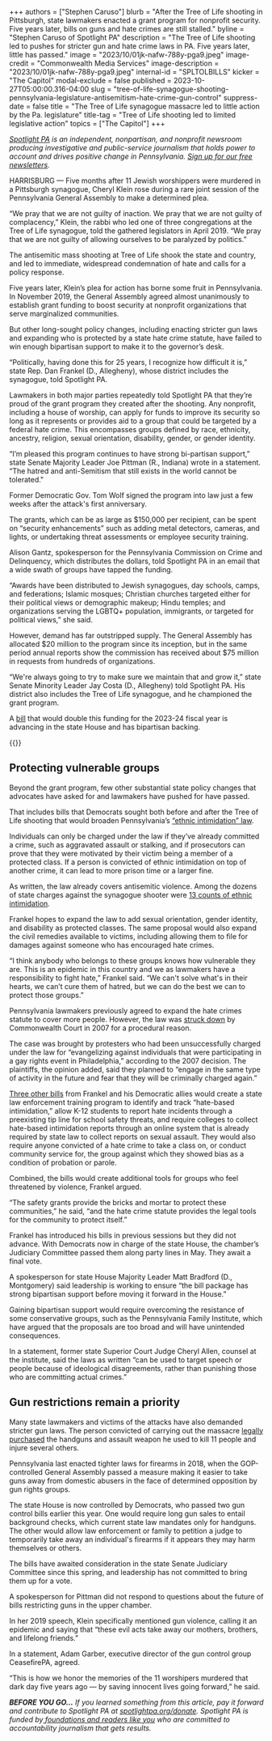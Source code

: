 +++
authors = ["Stephen Caruso"]
blurb = "After the Tree of Life shooting in Pittsburgh, state lawmakers enacted a grant program for nonprofit security. Five years later, bills on guns and hate crimes are still stalled."
byline = "Stephen Caruso of Spotlight PA"
description = "The Tree of Life shooting led to pushes for stricter gun and hate crime laws in PA. Five years later, little has passed."
image = "2023/10/01jk-nafw-788y-pga9.jpeg"
image-credit = "Commonwealth Media Services"
image-description = "2023/10/01jk-nafw-788y-pga9.jpeg"
internal-id = "SPLTOLBILLS"
kicker = "The Capitol"
modal-exclude = false
published = 2023-10-27T05:00:00.316-04:00
slug = "tree-of-life-synagogue-shooting-pennsylvania-legislature-antisemitism-hate-crime-gun-control"
suppress-date = false
title = "The Tree of Life synagogue massacre led to little action by the Pa. legislature"
title-tag = "Tree of Life shooting led to limited legislative action"
topics = ["The Capitol"]
+++

<a href="https://www.spotlightpa.org/"><em>Spotlight PA</em></a><em> is an independent, nonpartisan, and nonprofit newsroom producing investigative and public-service journalism that holds power to account and drives positive change in Pennsylvania. </em><a href="https://www.spotlightpa.org/newsletters"><em>Sign up for our free newsletters</em></a><em>.</em>

HARRISBURG — Five months after 11 Jewish worshippers were murdered in a Pittsburgh synagogue, Cheryl Klein rose during a rare joint session of the Pennsylvania General Assembly to make a determined plea.

“We pray that we are not guilty of inaction. We pray that we are not guilty of complacency,” Klein, the rabbi who led one of three congregations at the Tree of Life synagogue, told the gathered legislators in April 2019. “We pray that we are not guilty of allowing ourselves to be paralyzed by politics.”

The antisemitic mass shooting at Tree of Life shook the state and country, and led to immediate, widespread condemnation of hate and calls for a policy response.

<script src="https://www.spotlightpa.org/embed.js" async></script><div data-spl-embed-version="1" data-spl-src="https://www.spotlightpa.org/embeds/newsletter/"></div>

Five years later, Klein’s plea for action has borne some fruit in Pennsylvania. In November 2019, the General Assembly agreed almost unanimously to establish grant funding to boost security at nonprofit organizations that serve marginalized communities.

But other long-sought policy changes, including enacting stricter gun laws and expanding who is protected by a state hate crime statute, have failed to win enough bipartisan support to make it to the governor’s desk.

“Politically, having done this for 25 years, I recognize how difficult it is,” state Rep. Dan Frankel (D., Allegheny), whose district includes the synagogue, told Spotlight PA.

Lawmakers in both major parties repeatedly told Spotlight PA that they’re proud of the grant program they created after the shooting. Any nonprofit, including a house of worship, can apply for funds to improve its security so long as it represents or provides aid to a group that could be targeted by a federal hate crime. This encompasses groups defined by race, ethnicity, ancestry, religion, sexual orientation, disability, gender, or gender identity.

“I’m pleased this program continues to have strong bi-partisan support,” state Senate Majority Leader Joe Pittman (R., Indiana) wrote in a statement. “The hatred and anti-Semitism that still exists in the world cannot be tolerated.&#34;

Former Democratic Gov. Tom Wolf signed the program into law just a few weeks after the attack&#39;s first anniversary.

The grants, which can be as large as $150,000 per recipient, can be spent on “security enhancements” such as adding metal detectors, cameras, and lights, or undertaking threat assessments or employee security training.

Alison Gantz, spokesperson for the Pennsylvania Commission on Crime and Delinquency, which distributes the dollars, told Spotlight PA in an email that a wide swath of groups have tapped the funding.

“Awards have been distributed to Jewish synagogues, day schools, camps, and federations; Islamic mosques; Christian churches targeted either for their political views or demographic makeup; Hindu temples; and organizations serving the LGBTQ\+ population, immigrants, or targeted for political views,” she said.

However, demand has far outstripped supply. The General Assembly has allocated $20 million to the program since its inception, but in the same period annual reports show the commission has received about $75 million in requests from hundreds of organizations.

“We&#39;re always going to try to make sure we maintain that and grow it,” state Senate Minority Leader Jay Costa (D., Allegheny) told Spotlight PA. His district also includes the Tree of Life synagogue, and he championed the grant program.

A <a href="https://web.archive.org/20231027101026/https://www.legis.state.pa.us/cfdocs/billinfo/bill_history.cfm?syear=2023&amp;sind=0&amp;body=H&amp;type=B&amp;bn=1772">bill</a> that would double this funding for the 2023-24 fiscal year is advancing in the state House and has bipartisan backing.

{{<picture src="2023/10/01jk-nh6g-q9dp-zs36.jpeg" description="Gov. Tom Wolf joined Pittsburgh officials in December 2018 to call for stricter gun laws in the wake of the Tree of Life massacre." caption="Gov. Tom Wolf joined Pittsburgh officials in December 2018 to call for stricter gun laws in the wake of the Tree of Life massacre." credit="Commonwealth Media Services">}}

## Protecting vulnerable groups

Beyond the grant program, few other substantial state policy changes that advocates have asked for and lawmakers have pushed for have passed.

That includes bills that Democrats sought both before and after the Tree of Life shooting that would broaden Pennsylvania’s <a href="https://www.attorneygeneral.gov/protect-yourself/civil-rights/hate-crime/">“ethnic intimidation” law</a>.

Individuals can only be charged under the law if they’ve already committed a crime, such as aggravated assault or stalking, and if prosecutors can prove that they were motivated by their victim being a member of a protected class. If a person is convicted of ethnic intimidation on top of another crime, it can lead to more prison time or a larger fine.

As written, the law already covers antisemitic violence. Among the dozens of state charges against the synagogue shooter were <a href="https://www.reuters.com/article/pennsylvania-shooting-idINKCN1N416G">13 counts of ethnic intimidation</a>.

Frankel hopes to expand the law to add sexual orientation, gender identity, and disability as protected classes. The same proposal would also expand the civil remedies available to victims, including allowing them to file for damages against someone who has encouraged hate crimes.

“I think anybody who belongs to these groups knows how vulnerable they are. This is an epidemic in this country and we as lawmakers have a responsibility to fight hate,” Frankel said. “We can&#39;t solve what&#39;s in their hearts, we can’t cure them of hatred, but we can do the best we can to protect those groups.”

Pennsylvania lawmakers previously agreed to expand the hate crimes statute to cover more people. However, the law was <a href="https://web.archive.org/20231027100954/https://casetext.com/case/marcavage-v-rendell-2">struck down</a> by Commonwealth Court in 2007 for a procedural reason.

The case was brought by protesters who had been unsuccessfully charged under the law for “evangelizing against individuals that were participating in a gay rights event in Philadelphia,” according to the 2007 decision. The plaintiffs, the opinion added, said they planned to “engage in the same type of activity in the future and fear that they will be criminally charged again.”

<a href="https://web.archive.org/20221221161132/https://www.legis.state.pa.us/cfdocs/Legis/CSM/showMemoPublic.cfm?chamber=H&amp;SPick=20230&amp;cosponId=38636">Three other bills</a> from Frankel and his Democratic allies would create a state law enforcement training program to identify and track “hate-based intimidation,” allow K-12 students to report hate incidents through a preexisting tip line for school safety threats, and require colleges to collect hate-based intimidation reports through an online system that is already required by state law to collect reports on sexual assault. They would also require anyone convicted of a hate crime to take a class on, or conduct community service for, the group against which they showed bias as a condition of probation or parole.

Combined, the bills would create additional tools for groups who feel threatened by violence, Frankel argued.

“The safety grants provide the bricks and mortar to protect these communities,” he said, “and the hate crime statute provides the legal tools for the community to protect itself.”

Frankel has introduced his bills in previous sessions but they did not advance. With Democrats now in charge of the state House, the chamber’s Judiciary Committee passed them along party lines in May. They await a final vote.

A spokesperson for state House Majority Leader Matt Bradford (D., Montgomery) said leadership is working to ensure “the bill package has strong bipartisan support before moving it forward in the House.”

Gaining bipartisan support would require overcoming the resistance of some conservative groups, such as the Pennsylvania Family Institute, which have argued that the proposals are too broad and will have unintended consequences.

In a statement, former state Superior Court Judge Cheryl Allen, counsel at the institute, said the laws as written “can be used to target speech or people because of ideological disagreements, rather than punishing those who are committing actual crimes.”

## Gun restrictions remain a priority

Many state lawmakers and victims of the attacks have also demanded stricter gun laws. The person convicted of carrying out the massacre <a href="https://www.nytimes.com/2018/10/30/us/ar15-gun-pittsburgh-shooting.html">legally purchased</a> the handguns and assault weapon he used to kill 11 people and injure several others.

Pennsylvania last enacted tighter laws for firearms in 2018, when the GOP-controlled General Assembly passed a measure making it easier to take guns away from domestic abusers in the face of determined opposition by gun rights groups.

The state House is now controlled by Democrats, who passed two gun control bills earlier this year. One would require long gun sales to entail background checks, which current state law mandates only for handguns. The other would allow law enforcement or family to petition a judge to temporarily take away an individual&#39;s firearms if it appears they may harm themselves or others.

<script src="https://www.spotlightpa.org/embed.js" async></script><div data-spl-embed-version="1" data-spl-src="https://www.spotlightpa.org/embeds/donate/"></div>

The bills have awaited consideration in the state Senate Judiciary Committee since this spring, and leadership has not committed to bring them up for a vote.

A spokesperson for Pittman did not respond to questions about the future of bills restricting guns in the upper chamber.

In her 2019 speech, Klein specifically mentioned gun violence, calling it an epidemic and saying that “these evil acts take away our mothers, brothers, and lifelong friends.”

In a statement, Adam Garber, executive director of the gun control group CeasefirePA, agreed.

“This is how we honor the memories of the 11 worshipers murdered that dark day five years ago — by saving innocent lives going forward,” he said.

<strong><em>BEFORE YOU GO…</em></strong><em> If you learned something from this article, pay it forward and contribute to Spotlight PA at </em><a href="https://www.spotlightpa.org/donate"><em>spotlightpa.org/donate</em></a><em>. Spotlight PA is funded by</em><a href="https://www.spotlightpa.org/support"><em> foundations and readers like you</em></a><em> who are committed to accountability journalism that gets results.</em>
